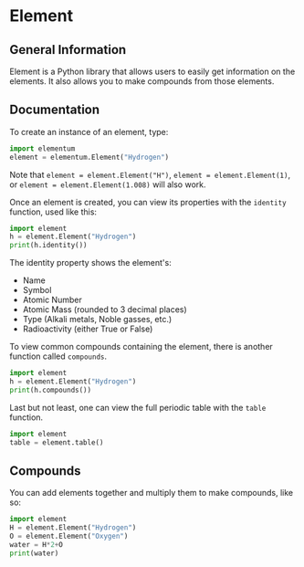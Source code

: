 # Element
## General Information
Element is a Python library that allows users to easily get information on the elements. It also allows you to make compounds from those elements.

## Documentation
To create an instance of an element, type:

```py
import elementum
element = elementum.Element("Hydrogen")
```

Note that `element = element.Element("H")`, `element = element.Element(1)`, or `element = element.Element(1.008)` will also work.

Once an element is created, you can view its properties with the `identity` function, used like this:

```py
import element
h = element.Element("Hydrogen")
print(h.identity())
```

The identity property shows the element's:
- Name
- Symbol
- Atomic Number
- Atomic Mass (rounded to 3 decimal places)
- Type (Alkali metals, Noble gasses, etc.)
- Radioactivity (either True or False)

To view common compounds containing the element, there is another function called `compounds`.

```py
import element
h = element.Element("Hydrogen")
print(h.compounds())
```

Last but not least, one can view the full periodic table with the `table` function.

```py
import element
table = element.table()
```

## Compounds
You can add elements together and multiply them to make compounds, like so:

```py
import element
H = element.Element("Hydrogen")
O = element.Element("Oxygen")
water = H*2+O
print(water)
```